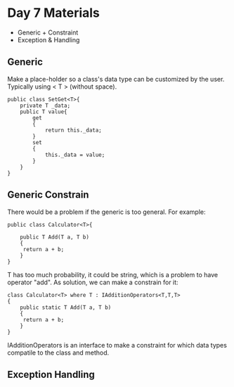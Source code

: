 # Day 7 Materials

- Generic + Constraint
- Exception & Handling

## Generic 
Make a place-holder so a class's data type can be customized by the user. Typically using < T > (without space).
```
public class SetGet<T>{
    private T _data;
    public T value{
		get
	    {
	        return this._data;
	    }
	    set
	    {
	        this._data = value;
	    } 
	}
}
```

## Generic Constrain
There would be a problem if the generic is too general. For example:
```
public class Calculator<T>{

	public T Add(T a, T b)
	{
	 return a + b;
	}
}
```
T has too much probability, it could be string, which is a problem to have operator "add". As solution, we can
make a constrain for it:
```
class Calculator<T> where T : IAdditionOperators<T,T,T>
{
	public static T Add(T a, T b)
	{
	 return a + b;
	}
}
```
IAdditionOperators is an interface to make a constraint for which data types compatile to the class and method.

## Exception Handling